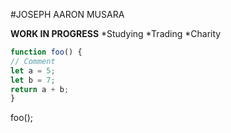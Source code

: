 #JOSEPH AARON MUSARA

**WORK IN PROGRESS**
*Studying
*Trading
*Charity

```javascript
function foo() {
// Comment
let a = 5;
let b = 7;
return a + b;
}
```
foo();
